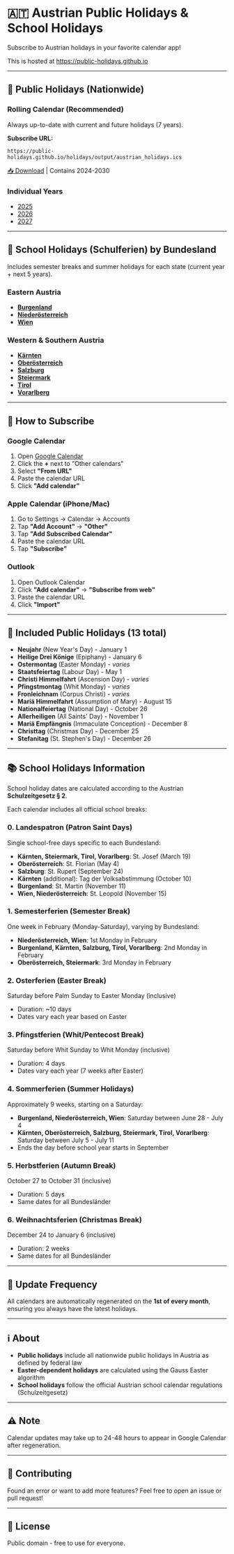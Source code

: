 # 🇦🇹 Austrian Public Holidays & School Holidays

Subscribe to Austrian holidays in your favorite calendar app!


This is hosted at https://public-holidays.github.io 

---

## 📅 Public Holidays (Nationwide)

### Rolling Calendar (Recommended)
Always up-to-date with current and future holidays (7 years).

**Subscribe URL:**
```
https://public-holidays.github.io/holidays/output/austrian_holidays.ics
```

[📥 Download](https://public-holidays.github.io/holidays/output/austrian_holidays.ics) | Contains 2024-2030

### Individual Years

- [2025](https://public-holidays.github.io/holidays/output/austrian_holidays_2025.ics)
- [2026](https://public-holidays.github.io/holidays/output/austrian_holidays_2026.ics)
- [2027](https://public-holidays.github.io/holidays/output/austrian_holidays_2027.ics)

---

## 🎒 School Holidays (Schulferien) by Bundesland

Includes semester breaks and summer holidays for each state (current year + next 5 years).

### Eastern Austria
- **[Burgenland](https://public-holidays.github.io/holidays/output/school/school_holidays_burgenland.ics)**
- **[Niederösterreich](https://public-holidays.github.io/holidays/output/school/school_holidays_niederoesterreich.ics)**
- **[Wien](https://public-holidays.github.io/holidays/output/school/school_holidays_wien.ics)**

### Western & Southern Austria
- **[Kärnten](https://public-holidays.github.io/holidays/output/school/school_holidays_kaernten.ics)**
- **[Oberösterreich](https://public-holidays.github.io/holidays/output/school/school_holidays_oberoesterreich.ics)**
- **[Salzburg](https://public-holidays.github.io/holidays/output/school/school_holidays_salzburg.ics)**
- **[Steiermark](https://public-holidays.github.io/holidays/output/school/school_holidays_steiermark.ics)**
- **[Tirol](https://public-holidays.github.io/holidays/output/school/school_holidays_tirol.ics)**
- **[Vorarlberg](https://public-holidays.github.io/holidays/output/school/school_holidays_vorarlberg.ics)**

---

## 📖 How to Subscribe

### Google Calendar
1. Open [Google Calendar](https://calendar.google.com)
2. Click the **+** next to "Other calendars"
3. Select **"From URL"**
4. Paste the calendar URL
5. Click **"Add calendar"**

### Apple Calendar (iPhone/Mac)
1. Go to Settings → Calendar → Accounts
2. Tap **"Add Account"** → **"Other"**
3. Tap **"Add Subscribed Calendar"**
4. Paste the calendar URL
5. Tap **"Subscribe"**

### Outlook
1. Open Outlook Calendar
2. Click **"Add calendar"** → **"Subscribe from web"**
3. Paste the calendar URL
4. Click **"Import"**

---

## 🎉 Included Public Holidays (13 total)

- **Neujahr** (New Year's Day) - January 1
- **Heilige Drei Könige** (Epiphany) - January 6
- **Ostermontag** (Easter Monday) - *varies*
- **Staatsfeiertag** (Labour Day) - May 1
- **Christi Himmelfahrt** (Ascension Day) - *varies*
- **Pfingstmontag** (Whit Monday) - *varies*
- **Fronleichnam** (Corpus Christi) - *varies*
- **Mariä Himmelfahrt** (Assumption of Mary) - August 15
- **Nationalfeiertag** (National Day) - October 26
- **Allerheiligen** (All Saints' Day) - November 1
- **Mariä Empfängnis** (Immaculate Conception) - December 8
- **Christtag** (Christmas Day) - December 25
- **Stefanitag** (St. Stephen's Day) - December 26

---

## 📚 School Holidays Information

School holiday dates are calculated according to the Austrian **Schulzeitgesetz § 2**.

Each calendar includes all official school breaks:

### 0. Landespatron (Patron Saint Days)
Single school-free days specific to each Bundesland:
- **Kärnten, Steiermark, Tirol, Vorarlberg**: St. Josef (March 19)
- **Oberösterreich**: St. Florian (May 4)
- **Salzburg**: St. Rupert (September 24)
- **Kärnten** (additional): Tag der Volksabstimmung (October 10)
- **Burgenland**: St. Martin (November 11)
- **Wien, Niederösterreich**: St. Leopold (November 15)

### 1. Semesterferien (Semester Break)
One week in February (Monday-Saturday), varying by Bundesland:
- **Niederösterreich, Wien**: 1st Monday in February
- **Burgenland, Kärnten, Salzburg, Tirol, Vorarlberg**: 2nd Monday in February
- **Oberösterreich, Steiermark**: 3rd Monday in February

### 2. Osterferien (Easter Break)
Saturday before Palm Sunday to Easter Monday (inclusive)
- Duration: ~10 days
- Dates vary each year based on Easter

### 3. Pfingstferien (Whit/Pentecost Break)
Saturday before Whit Sunday to Whit Monday (inclusive)
- Duration: 4 days
- Dates vary each year (7 weeks after Easter)

### 4. Sommerferien (Summer Holidays)
Approximately 9 weeks, starting on a Saturday:
- **Burgenland, Niederösterreich, Wien**: Saturday between June 28 - July 4
- **Kärnten, Oberösterreich, Salzburg, Steiermark, Tirol, Vorarlberg**: Saturday between July 5 - July 11
- Ends the day before school year starts in September

### 5. Herbstferien (Autumn Break)
October 27 to October 31 (inclusive)
- Duration: 5 days
- Same dates for all Bundesländer

### 6. Weihnachtsferien (Christmas Break)
December 24 to January 6 (inclusive)
- Duration: 2 weeks
- Same dates for all Bundesländer

---

## 🔄 Update Frequency

All calendars are automatically regenerated on the **1st of every month**, ensuring you always have the latest holidays.

---

## ℹ️ About

- **Public holidays** include all nationwide public holidays in Austria as defined by federal law
- **Easter-dependent holidays** are calculated using the Gauss Easter algorithm
- **School holidays** follow the official Austrian school calendar regulations (Schulzeitgesetz)

---

## ⚠️ Note

Calendar updates may take up to 24-48 hours to appear in Google Calendar after regeneration.

---

## 🤝 Contributing

Found an error or want to add more features? Feel free to open an issue or pull request!

---

## 📄 License

Public domain - free to use for everyone.